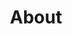 ---
title: About
type: about
tagline: Your Expert Real Estate Consultants For Life!
phone: (202) 412-4533
email: hello@okeyandassociates.com
image: /img/values.jpeg
position: center

sections:
  - title: "About Us"
    text: "Since 2013, we've had two goals:"
    listitems:
      - item: Focus on building lifelong relationships with our clients rather than individual transactions.
      - item: Make real estate transactions enjoyable, transparent, and simple.

  - title: Why Choose Us?
    text: "We are a totally different breed of real estate agents - we work primarily by referral, so the dynamic of our relationship with clients is different. Many agents only care about one transaction - since we want to be your realtors for life, we strive to blow you away with such incredible service that you’ll tell your friends and associates about us and be advocates for us. As a buyer, we want to help you find the right home, and as a seller, we want to help you get the highest sales price possible. We are top-rated thanks to this unique style of work."
---